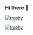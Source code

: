 ### Hi there 👋
[![trophy](https://github-profile-trophy.vercel.app/?username=We2Am-BaSsem&row=2&column=3)](https://github.com/ryo-ma/github-profile-trophy)



[![trophy](https://github-profile-trophy.vercel.app/?username=We2Am-BaSsem&title=Followers)](https://github.com/ryo-ma/github-profile-trophy)




<!--
**We2Am-BaSsem/** is a ✨ _special_ ✨ repository because its `README.md` (this file) appears on your GitHub profile.

Here are some ideas to get you started:

- 🔭 I’m currently working on ...
- 🌱 I’m currently learning ...
- 👯 I’m looking to collaborate on ...
- 🤔 I’m looking for help with ...
- 💬 Ask me about ...
- 📫 How to reach me: ...
- 😄 Pronouns: ...
- ⚡ Fun fact: ...
-->
